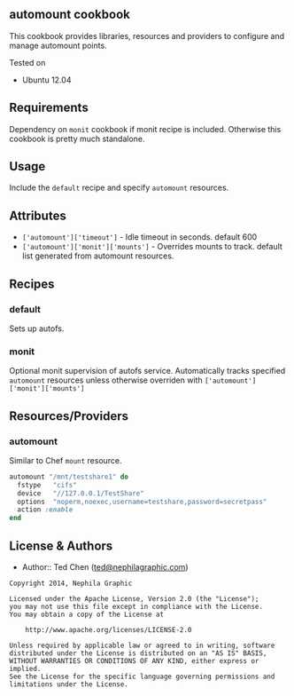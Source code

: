 automount cookbook
------------------
This cookbook provides libraries, resources and providers to configure and manage automount points.

Tested on

* Ubuntu 12.04



Requirements
------------
Dependency on `monit` cookbook if monit recipe is included.  Otherwise this cookbook is pretty
much standalone.

Usage
-----
Include the `default` recipe and specify `automount` resources.


Attributes
----------

- `['automount']['timeout']` - Idle timeout in seconds.  default 600
- `['automount']['monit']['mounts']` - Overrides mounts to track.  default list generated from automount resources.

Recipes
-------

### default
Sets up autofs.

### monit
Optional monit supervision of autofs service.  Automatically tracks specified `automount` resources unless otherwise overriden with `['automount']['monit']['mounts']`

Resources/Providers
-------------------

### automount
Similar to Chef `mount` resource.

```ruby
automount "/mnt/testshare1" do
  fstype   "cifs"
  device   "//127.0.0.1/TestShare"
  options  "noperm,noexec,username=testshare,password=secretpass"
  action :enable
end
```

License & Authors
-----------------
- Author:: Ted Chen (<ted@nephilagraphic.com>)

```text
Copyright 2014, Nephila Graphic

Licensed under the Apache License, Version 2.0 (the "License");
you may not use this file except in compliance with the License.
You may obtain a copy of the License at

    http://www.apache.org/licenses/LICENSE-2.0

Unless required by applicable law or agreed to in writing, software
distributed under the License is distributed on an "AS IS" BASIS,
WITHOUT WARRANTIES OR CONDITIONS OF ANY KIND, either express or implied.
See the License for the specific language governing permissions and
limitations under the License.
```
